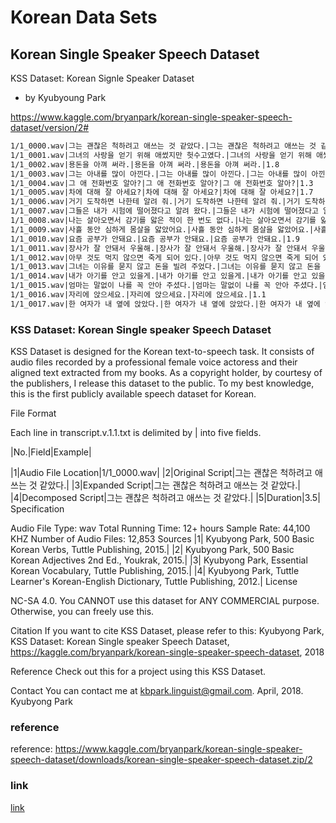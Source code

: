 # Korean Data Sets

## Korean Single Speaker Speech Dataset
KSS Dataset: Korean Signle Speaker Dataset
- by Kyubyoung Park

https://www.kaggle.com/bryanpark/korean-single-speaker-speech-dataset/version/2#

```txt
1/1_0000.wav|그는 괜찮은 척하려고 애쓰는 것 같았다.|그는 괜찮은 척하려고 애쓰는 것 같았다.|그는 괜찮은 척하려고 애쓰는 것 같았다.|3.5
1/1_0001.wav|그녀의 사랑을 얻기 위해 애썼지만 헛수고였다.|그녀의 사랑을 얻기 위해 애썼지만 헛수고였다.|그녀의 사랑을 얻기 위해 애썼지만 헛수고였다.|4.0
1/1_0002.wav|용돈을 아껴 써라.|용돈을 아껴 써라.|용돈을 아껴 써라.|1.8
1/1_0003.wav|그는 아내를 많이 아낀다.|그는 아내를 많이 아낀다.|그는 아내를 많이 아낀다.|2.3
1/1_0004.wav|그 애 전화번호 알아?|그 애 전화번호 알아?|그 애 전화번호 알아?|1.3
1/1_0005.wav|차에 대해 잘 아세요?|차에 대해 잘 아세요?|차에 대해 잘 아세요?|1.7
1/1_0006.wav|거기 도착하면 나한테 알려 줘.|거기 도착하면 나한테 알려 줘.|거기 도착하면 나한테 알려 줘.|2.8
1/1_0007.wav|그들은 내가 시험에 떨어졌다고 알려 왔다.|그들은 내가 시험에 떨어졌다고 알려 왔다.|그들은 내가 시험에 떨어졌다고 알려 왔다.|3.5
1/1_0008.wav|나는 살아오면서 감기를 앓은 적이 한 번도 없다.|나는 살아오면서 감기를 앓은 적이 한 번도 없다.|나는 살아오면서 감기를 앓은 적이 한 번도 없다.|4.2
1/1_0009.wav|사흘 동안 심하게 몸살을 앓았어요.|사흘 동안 심하게 몸살을 앓았어요.|사흘 동안 심하게 몸살을 앓았어요.|3.2
1/1_0010.wav|요즘 공부가 안돼요.|요즘 공부가 안돼요.|요즘 공부가 안돼요.|1.9
1/1_0011.wav|장사가 잘 안돼서 우울해.|장사가 잘 안돼서 우울해.|장사가 잘 안돼서 우울해.|2.5
1/1_0012.wav|아무 것도 먹지 않으면 죽게 되어 있다.|아무 것도 먹지 않으면 죽게 되어 있다.|아무 것도 먹지 않으면 죽게 되어 있다.|3.1
1/1_0013.wav|그녀는 이유를 묻지 않고 돈을 빌려 주었다.|그녀는 이유를 묻지 않고 돈을 빌려 주었다.|그녀는 이유를 묻지 않고 돈을 빌려 주었다.|3.8
1/1_0014.wav|내가 아기를 안고 있을게.|내가 아기를 안고 있을게.|내가 아기를 안고 있을게.|2.2
1/1_0015.wav|엄마는 말없이 나를 꼭 안아 주셨다.|엄마는 말없이 나를 꼭 안아 주셨다.|엄마는 말없이 나를 꼭 안아 주셨다.|4.0
1/1_0016.wav|자리에 앉으세요.|자리에 앉으세요.|자리에 앉으세요.|1.1
1/1_0017.wav|한 여자가 내 옆에 앉았다.|한 여자가 내 옆에 앉았다.|한 여자가 내 옆에 앉았다.|2.2
```

### KSS Dataset: Korean Single speaker Speech Dataset

KSS Dataset is designed for the Korean text-to-speech task. It consists of audio files recorded by a professional female voice actoress and their aligned text extracted from my books. As a copyright holder, by courtesy of the publishers, I release this dataset to the public. To my best knowledge, this is the first publicly available speech dataset for Korean.

File Format

Each line in transcript.v.1.1.txt is delimited by | into five fields.

|No.|Field|Example|

|1|Audio File Location|1/1_0000.wav|
|2|Original Script|그는 괜찮은 척하려고 애쓰는 것 같았다.|
|3|Expanded Script|그는 괜찮은 척하려고 애쓰는 것 같았다.|
|4|Decomposed Script|그는 괜찮은 척하려고 애쓰는 것 같았다.|
|5|Duration|3.5|
Specification

Audio File Type: wav
Total Running Time: 12+ hours
Sample Rate: 44,100 KHZ
Number of Audio Files: 12,853
Sources
|1| Kyubyong Park, 500 Basic Korean Verbs, Tuttle Publishing, 2015.|
|2| Kyubyong Park, 500 Basic Korean Adjectives 2nd Ed., Youkrak, 2015.|
|3| Kyubyong Park, Essential Korean Vocabulary, Tuttle Publishing, 2015.|
|4| Kyubyong Park, Tuttle Learner's Korean-English Dictionary, Tuttle Publishing, 2012.|
License

NC-SA 4.0. You CANNOT use this dataset for ANY COMMERCIAL purpose. Otherwise, you can freely use this.

Citation
If you want to cite KSS Dataset, please refer to this:
Kyubyong Park, KSS Dataset: Korean Single speaker Speech Dataset, https://kaggle.com/bryanpark/korean-single-speaker-speech-dataset, 2018

Reference
Check out this for a project using this KSS Dataset.

Contact
You can contact me at kbpark.linguist@gmail.com.
April, 2018.
Kyubyong Park

### reference 
reference: https://www.kaggle.com/bryanpark/korean-single-speaker-speech-dataset/downloads/korean-single-speaker-speech-dataset.zip/2


### link
[link](https://www.kaggle.com/bryanpark/korean-single-speaker-speech-dataset/downloads/korean-single-speaker-speech-dataset.zip/2)
